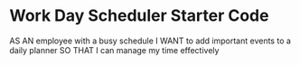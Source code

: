 # Work Day Scheduler Starter Code
AS AN employee with a busy schedule
I WANT to add important events to a daily planner
SO THAT I can manage my time effectively
